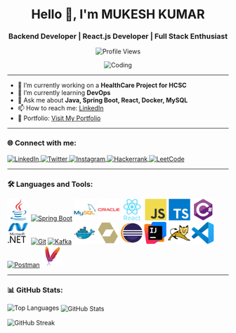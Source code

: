 <h1 align="center">Hello 👋, I'm MUKESH KUMAR</h1>
<h3 align="center">Backend Developer | React.js Developer | Full Stack Enthusiast</h3>

<p align="center">
  <img src="https://komarev.com/ghpvc/?username=mukesh8945&label=Profile%20views&color=0e75b6&style=flat" alt="Profile Views" />
</p>

<p align="center">
  <img src="https://media1.tenor.com/m/bgjttZOc9_IAAAAC/java.gif" alt="Coding" width="1000" height="300" />
</p>

---

- 🔭 I’m currently working on a **HealthCare Project for HCSC**
- 🌱 I’m currently learning **DevOps**
- 💬 Ask me about **Java, Spring Boot, React, Docker, MySQL**
- 📫 How to reach me: [LinkedIn](https://www.linkedin.com/in/mukesh-kumar-455a07236/)
- 📄 Portfolio: [Visit My Portfolio](https://portfolio-mk28.vercel.app/)

---

<h3 align="left">🌐 Connect with me:</h3>

<p align="left">
  <a href="https://www.linkedin.com/in/mukesh-kumar-455a07236/" target="blank">
    <img align="center" src="https://raw.githubusercontent.com/rahuldkjain/github-profile-readme-generator/master/src/images/icons/Social/linked-in-alt.svg" alt="LinkedIn" height="40" width="40" />
  </a>
  <a href="https://x.com/mukesh__0302" target="blank">
    <img align="center" src="https://raw.githubusercontent.com/rahuldkjain/github-profile-readme-generator/master/src/images/icons/Social/twitter.svg" alt="Twitter" height="40" width="40" />
  </a>
  <a href="https://www.instagram.com/____.hamper.____/" target="blank">
    <img align="center" src="https://raw.githubusercontent.com/rahuldkjain/github-profile-readme-generator/master/src/images/icons/Social/instagram.svg" alt="Instagram" height="40" width="40" />
  </a>
  <a href="https://www.hackerrank.com/profile/yryadavmukesh" target="blank">
    <img align="center" src="https://raw.githubusercontent.com/rahuldkjain/github-profile-readme-generator/master/src/images/icons/Social/hackerrank.svg" alt="Hackerrank" height="40" width="40" />
  </a>
  <a href="https://leetcode.com/u/muk802211/" target="blank">
    <img align="center" src="https://raw.githubusercontent.com/rahuldkjain/github-profile-readme-generator/master/src/images/icons/Social/leet-code.svg" alt="LeetCode" height="40" width="40" />
  </a>
</p>

---

<h3 align="left">🛠️ Languages and Tools:</h3>

<p align="left">
  <a href="https://www.java.com"><img src="https://raw.githubusercontent.com/devicons/devicon/master/icons/java/java-original.svg" alt="Java" width="50" height="50"/></a>
  <a href="https://spring.io/projects/spring-boot"><img src="https://www.vectorlogo.zone/logos/springio/springio-icon.svg" alt="Spring Boot" width="50" height="50"/></a>
  <a href="https://www.mysql.com/"><img src="https://raw.githubusercontent.com/devicons/devicon/master/icons/mysql/mysql-original-wordmark.svg" alt="MySQL" width="50" height="50"/></a>
  <a href="https://www.oracle.com/"><img src="https://raw.githubusercontent.com/devicons/devicon/master/icons/oracle/oracle-original.svg" alt="Oracle DB" width="50" height="50"/></a>
  <a href="https://reactjs.org"><img src="https://raw.githubusercontent.com/devicons/devicon/master/icons/react/react-original-wordmark.svg" alt="React" width="50" height="50"/></a>
  <a href="https://developer.mozilla.org/en-US/docs/Web/JavaScript"><img src="https://raw.githubusercontent.com/devicons/devicon/master/icons/javascript/javascript-original.svg" alt="JavaScript" width="50" height="50"/></a>
  <a href="https://www.typescriptlang.org"><img src="https://raw.githubusercontent.com/devicons/devicon/master/icons/typescript/typescript-original.svg" alt="TypeScript" width="50" height="50"/></a>
  <a href="https://www.w3schools.com/cs/"><img src="https://raw.githubusercontent.com/devicons/devicon/master/icons/csharp/csharp-original.svg" alt="C#" width="50" height="50"/></a>
  <a href="https://dotnet.microsoft.com/"><img src="https://raw.githubusercontent.com/devicons/devicon/master/icons/dot-net/dot-net-original-wordmark.svg" alt=".NET" width="50" height="50"/></a>
  <a href="https://git-scm.com/"><img src="https://www.vectorlogo.zone/logos/git-scm/git-scm-icon.svg" alt="Git" width="50" height="50"/></a>
  <a href="https://kafka.apache.org/"><img src="https://www.vectorlogo.zone/logos/apache_kafka/apache_kafka-icon.svg" alt="Kafka" width="50" height="50"/></a>
  <a href="https://www.docker.com/"><img src="https://raw.githubusercontent.com/devicons/devicon/master/icons/docker/docker-original.svg" alt="Docker" width="50" height="50"/></a>
  <a href="https://hibernate.org/"><img src="https://raw.githubusercontent.com/devicons/devicon/master/icons/hibernate/hibernate-plain.svg" alt="Hibernate" width="50" height="50"/></a>
  <a href="https://www.eclipse.org/"><img src="https://raw.githubusercontent.com/devicons/devicon/master/icons/eclipse/eclipse-original.svg" alt="Eclipse" width="50" height="50"/></a>
  <a href="https://www.jetbrains.com/idea/"><img src="https://raw.githubusercontent.com/devicons/devicon/master/icons/intellij/intellij-original.svg" alt="IntelliJ" width="50" height="50"/></a>
  <a href="https://tomcat.apache.org/"><img src="https://raw.githubusercontent.com/devicons/devicon/master/icons/tomcat/tomcat-original.svg" alt="Tomcat" width="50" height="50"/></a>
  <a href="https://code.visualstudio.com/"><img src="https://raw.githubusercontent.com/devicons/devicon/master/icons/vscode/vscode-original.svg" alt="VS Code" width="50" height="50"/></a>
  <a href="https://www.postman.com/"><img src="https://seeklogo.com/images/P/postman-logo-0087CA0D15-seeklogo.com.png" alt="Postman" width="50" height="50"/></a>
  <a href="https://maven.apache.org/"><img src="https://raw.githubusercontent.com/devicons/devicon/master/icons/maven/maven-original.svg" alt="Maven" width="50" height="50"/></a>
</p>

---

<h3>📊 GitHub Stats:</h3>

<p>
  <img align="left" src="https://github-readme-stats.vercel.app/api/top-langs?username=mukesh8945&show_icons=true&locale=en&layout=compact" alt="Top Languages" />
</p>

<p>&nbsp;<img align="center" src="https://github-readme-stats.vercel.app/api?username=mukesh8945&show_icons=true&locale=en" alt="GitHub Stats" /></p>

<p><img align="center" src="https://github-readme-streak-stats.herokuapp.com/?user=mukesh8945&" alt="GitHub Streak" /></p>
